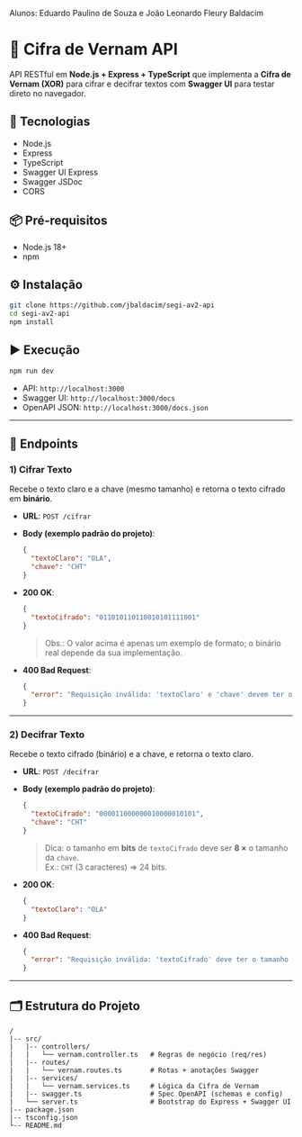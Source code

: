 Alunos: Eduardo Paulino de Souza e João Leonardo Fleury Baldacim

# 🧩 Cifra de Vernam API

API RESTful em **Node.js + Express + TypeScript** que implementa a **Cifra de Vernam (XOR)** para cifrar e decifrar textos com **Swagger UI** para testar direto no navegador.

## 🚀 Tecnologias

- Node.js
- Express
- TypeScript  
- Swagger UI Express
- Swagger JSDoc  
- CORS

## 📦 Pré-requisitos

- Node.js 18+  
- npm

## ⚙️ Instalação

```bash
git clone https://github.com/jbaldacim/segi-av2-api
cd segi-av2-api
npm install
```

## ▶️ Execução

```bash
npm run dev
```

- API: `http://localhost:3000`  
- Swagger UI: `http://localhost:3000/docs`  
- OpenAPI JSON: `http://localhost:3000/docs.json`

---

## 📘 Endpoints

### 1) **Cifrar Texto**
Recebe o texto claro e a chave (mesmo tamanho) e retorna o texto cifrado em **binário**.

- **URL**: `POST /cifrar`  
- **Body (exemplo padrão do projeto)**:
  ```json
  {
    "textoClaro": "OLA",
    "chave": "CHT"
  }
  ```
- **200 OK**:
  ```json
  {
    "textoCifrado": "011010110110010101111001"
  }
  ```
  > Obs.: O valor acima é apenas um exemplo de formato; o binário real depende da sua implementação.

- **400 Bad Request**:
  ```json
  {
    "error": "Requisição inválida: 'textoClaro' e 'chave' devem ter o mesmo tamanho."
  }
  ```

---

### 2) **Decifrar Texto**
Recebe o texto cifrado (binário) e a chave, e retorna o texto claro.

- **URL**: `POST /decifrar`  
- **Body (exemplo padrão do projeto)**:
  ```json
  {
    "textoCifrado": "000011000000010000010101",
    "chave": "CHT"
  }
  ```
  > Dica: o tamanho em **bits** de `textoCifrado` deve ser **8 ×** o tamanho da `chave`.  
  > Ex.: `CHT` (3 caracteres) ⇒ 24 bits.

- **200 OK**:
  ```json
  {
    "textoClaro": "OLA"
  }
  ```

- **400 Bad Request**:
  ```json
  {
    "error": "Requisição inválida: 'textoCifrado' deve ter o tamanho correto em bits correspondente ao tamanho da 'chave'."
  }
  ```

---

## 🗂️ Estrutura do Projeto

```
/
|-- src/
|   |-- controllers/
|   |   └── vernam.controller.ts   # Regras de negócio (req/res)
|   |-- routes/
|   |   └── vernam.routes.ts       # Rotas + anotações Swagger
|   |-- services/
|   |   └── vernam.services.ts     # Lógica da Cifra de Vernam
|   |-- swagger.ts                 # Spec OpenAPI (schemas e config)
|   └── server.ts                  # Bootstrap do Express + Swagger UI
|-- package.json
|-- tsconfig.json
└-- README.md
```
